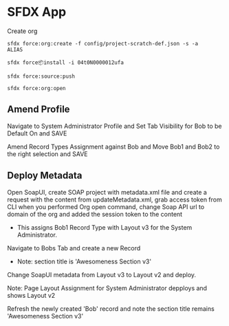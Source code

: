 # SFDX  App

Create org

<code>sfdx force:org:create -f config/project-scratch-def.json -s -a ALIAS</code>

<code>sfdx force:package:install -i 04t0N0000012ufa</code>

<code>sfdx force:source:push</code>

<code>sfdx force:org:open</code>

## Amend Profile

Navigate to System Administrator Profile and Set Tab Visibility for Bob to be Default On and SAVE

Amend Record Types Assignment against Bob and Move Bob1 and Bob2 to the right selection and SAVE

## Deploy Metadata

Open SoapUI, create SOAP project with metadata.xml file and create a request with the content from updateMetadata.xml, grab access token from CLI when you performed Org open command, change Soap API url to domain of the org and added the session token to the content
- This assigns Bob1 Record Type with Layout v3 for the System Administrator.

Navigate to Bobs Tab and create a new Record
- Note: section title is 'Awesomeness Section v3'

Change SoapUI metadata from Layout v3 to Layout v2 and deploy.

Note: Page Layout Assignment for System Administrator depploys and shows Layout v2

Refresh the newly created 'Bob' record and note the section title remains 'Awesomeness Section v3'
